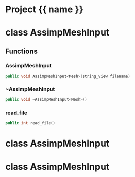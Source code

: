<script setup>
import {useRoute} from 'vitepress'
const {path} = useRoute()
const tokens = path.split('/')
const words = tokens[2].split('-');
for (let i = 0; i < words.length; i++) {
    words[i] = words[i].charAt(0).toUpperCase() + words[i].slice(1);
    words[i] = words[i].replace('geode', 'Geode')
}
const name = words.join('-');
</script>
# Project {{ name }}

# class AssimpMeshInput


## Functions

### AssimpMeshInput

```cpp
public void AssimpMeshInput<Mesh>(string_view filename)
```


### ~AssimpMeshInput

```cpp
public void ~AssimpMeshInput<Mesh>()
```


### read_file

```cpp
public int read_file()
```




# class AssimpMeshInput

# class AssimpMeshInput

